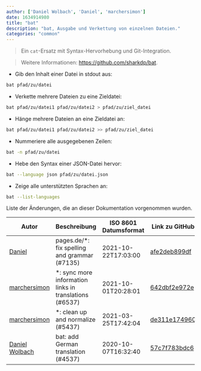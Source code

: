 ```yaml
---
author: ['Daniel Wolbach', 'Daniel', 'marchersimon']
date: 1634914980
title: "bat"
description: "bat, Ausgabe und Verkettung von einzelnen Dateien."
categories: "common"
---
```

> Ein `cat`-Ersatz mit Syntax-Hervorhebung und Git-Integration.

> Weitere Informationen: <https://github.com/sharkdp/bat>.

- Gib den Inhalt einer Datei in stdout aus:

```bash
bat pfad/zu/datei
```

- Verkette mehrere Dateien zu eine Zieldatei:

```bash
bat pfad/zu/datei1 pfad/zu/datei2 > pfad/zu/ziel_datei
```

- Hänge mehrere Dateien an eine Zieldatei an:

```bash
bat pfad/zu/datei1 pfad/zu/datei2 >> pfad/zu/ziel_datei
```

- Nummeriere alle ausgegebenen Zeilen:

```bash
bat -n pfad/zu/datei
```

- Hebe den Syntax einer JSON-Datei hervor:

```bash
bat --language json pfad/zu/datei.json
```

- Zeige alle unterstützten Sprachen an:

```bash
bat --list-languages
```
Liste der Änderungen, die an dieser Dokumentation vorgenommen wurden.


Autor | Beschreibung | ISO 8601 Datumsformat | Link zu GitHub
------|-----|-----|-----
[Daniel](mailto:71837281+darmiel@users.noreply.github.com) | pages.de/*: fix spelling and grammar (#7135) | 2021-10-22T17:03:00 | [afe2deb899df](https://github.com/tldr-pages/tldr/commit/afe2deb899df7f1b3252bdd1326e56988568acce)
[marchersimon](mailto:50295997+marchersimon@users.noreply.github.com) | *: sync more information links in translations (#6537) | 2021-10-01T20:28:01 | [642dbf2e972e](https://github.com/tldr-pages/tldr/commit/642dbf2e972e388fab8c84ba3b4685fb862b6454)
[marchersimon](mailto:50295997+marchersimon@users.noreply.github.com) | *: clean up and normalize (#5437) | 2021-03-25T17:42:04 | [de311e174960](https://github.com/tldr-pages/tldr/commit/de311e17496083a7f805793ef228995ecc7e8c97)
[Daniel Wolbach](mailto:daniel.wolbach@mailo.com) | bat: add German translation (#4537) | 2020-10-07T16:32:40 | [57c7f783bdc6](https://github.com/tldr-pages/tldr/commit/57c7f783bdc666084893955767666d1d758b4b83)

